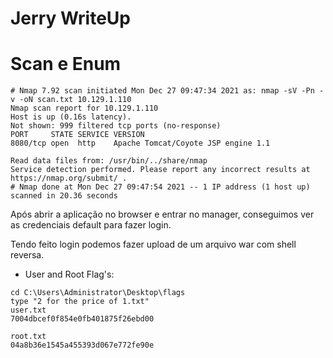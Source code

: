 # Jerry WriteUp

# Scan e Enum

```
# Nmap 7.92 scan initiated Mon Dec 27 09:47:34 2021 as: nmap -sV -Pn -v -oN scan.txt 10.129.1.110
Nmap scan report for 10.129.1.110
Host is up (0.16s latency).
Not shown: 999 filtered tcp ports (no-response)
PORT     STATE SERVICE VERSION
8080/tcp open  http    Apache Tomcat/Coyote JSP engine 1.1

Read data files from: /usr/bin/../share/nmap
Service detection performed. Please report any incorrect results at https://nmap.org/submit/ .
# Nmap done at Mon Dec 27 09:47:54 2021 -- 1 IP address (1 host up) scanned in 20.36 seconds
```
Após abrir a aplicação no browser e entrar no manager, conseguimos ver as credenciais default para fazer login.

Tendo feito login podemos fazer upload de um arquivo war com shell reversa.

* User and Root Flag's:

```
cd C:\Users\Administrator\Desktop\flags
type "2 for the price of 1.txt"
user.txt
7004dbcef0f854e0fb401875f26ebd00

root.txt
04a8b36e1545a455393d067e772fe90e
```
